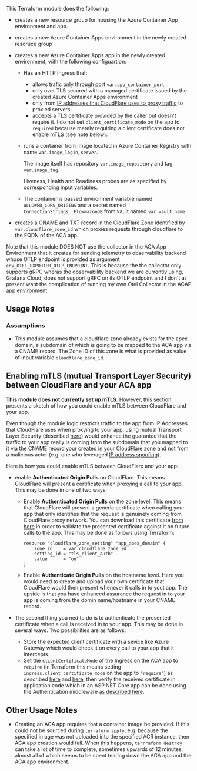 This Terraform module does the following:

- creates a new resource group for housing the Azure Container App environment and app.
- creates a new Azure Container Apps environment in the newly created resoruce group
- creates a new Azure Container Apps app in the newly created environment, with the following configuartion:
  - Has an HTTP Ingress that:
    - allows trafic only through port `var.app_container_port`
    - only over TLS secured with a managed certificate issued by the created Azure Container Apps environment
    - only from [IP addresses that CloudFlare uses to proxy traffic](https://developers.cloudflare.com/fundamentals/concepts/cloudflare-ip-addresses/#allow-cloudflare-ip-addresses) to proxied servers.
    - accepts a TLS certificate provided by the caller but doesn't require it.
      I do not set `client_certificate_mode` on the app to `required` because merely requiring a client certificate does not enable mTLS (see note below).
  - runs a container from image located in Azure Container Registry with name `var.image_login_server`.

    The image itself has repository `var.image_repository` and tag `var.image_tag`.

    Liveness, Health and Readiness probes are as specified by corresponding input variables.

  - The container is passed environment variable named `ALLOWED_CORS_ORIGINS` and a secret named `ConnectionStrings__FlowmazonDB` from vault named `var.vault_name`

- creates a CNAME and TXT record in the CloudFlare Zone identified by `var.cloudflare_zone_id` which proxies requests through cloudflare to the FQDN of the ACA app.

Note that this module DOES NOT use the collector in the ACA App Environment that it creates for sending telemetry to observability backend whose OTLP endpoint is provided as argument `env_OTEL_EXPORTER_OTLP_ENDPOINT`. This is because the the collector only supports gRPC wheras the observability backend we are currently using, Grafana Cloud, does not support gRPC on its OTLP endpoint and I don't at present want the complication of running my own Otel Collector in the ACAP app environment.

## Usage Notes

### Assumptions

- This module assumes that a cloudflare zone already exists for the apex domain, a subdomain of which is going to be mapped to the ACA app via a CNAME record. The Zone ID of this zone is what is provided as value of input variable `cloudflare_zone_id`.

## Enabling mTLS (mutual Transport Layer Security) between CloudFlare and your ACA app

**This module does not currently set up mTLS**. However, this section presents a sketch of how you could enable mTLS between CloudFlare and your app.

Even though the module logic restricts traffic to the app from IP Addresses that CloudFlare uses when proxying to your app, using mutual Transport Layer Security (described [here](https://developers.cloudflare.com/ssl/origin-configuration/authenticated-origin-pull/explanation/)) would enhance the guarantee that the traffic to your app really is coming from the subdomain that you mapped to it via the CNAME record your created in your CloudFlare zone and not from a malicious actor (e.g. one who leveraged [IP address spoofing](https://www.kaspersky.com/resource-center/threats/ip-spoofing)).

Here is how you could enable mTLS between CloudFlare and your app:

- enable **Authenticated Origin Pulls** on CloudFlare. This means CloudFlare will present a certificate when proxying a call to your app. This may be done in one of two ways:
  - Enable **Authenticated Origin Pulls** on the zone level. This means that CloudFlare will present a generic certificate when calling your app that only identifies that the request is genuinely coming from CloudFlare proxy network. You can download this certificate [from here](https://developers.cloudflare.com/ssl/origin-configuration/authenticated-origin-pull/set-up/zone-level/) in order to validate the presented certificate against it on future calls to the app.
    This may be done as follows using Terraform:

    ```
    resource "cloudflare_zone_setting" "app_apex_domain" {
        zone_id    = var.cloudflare_zone_id
        setting_id = "tls_client_auth"
        value      = "on"
    }
    ```

  - Enable **Authenticate Origin Pulls** on the hostname level. Here you would need to create and upload your own certificate that CloudFlare would then present whenever it calls in to yout app. The upside is that you have enhanced assurance the request in to your app is coming from the domin name/hostname in your CNAME record.

- The second thing you ned to do is to authenticate the presented certificate when a call is received in to your app. This may be done in several ways. Two possibilities are as follows:
  - Store the expected client certificate with a sevice like Azure Gateway which would check it on every call to your app that it intercepts.
  - Set the `clientCertificateMode` of the Ingress on the ACA app to `require` (in Terraform this means setting `ingress.client_certificate_mode` on the app to `"require"`) as described [here](https://learn.microsoft.com/en-us/azure/container-apps/mtls) and [here](https://learn.microsoft.com/en-us/azure/container-apps/client-certificate-authorization#example-x-forwarded-client-cert-header-value), then verify the received certificate in application code which in an ASP.NET Core app can be done using the Authentication middleware [as described here](https://learn.microsoft.com/en-us/aspnet/core/security/authentication/certauth?view=aspnetcore-9.0).

## Other Usage Notes

- Creating an ACA app requires that a container image be provided. If this could not be sourced during `terraform apply`, e.g. because the specified image was not uploaded into the specified ACR instance, then ACA app creation would fail.
  When this happens, `terrraform destroy` can take a lot of time to complete, sometimes upwards of 12 minutes, almost all of which seems to be spent tearing down the ACA app and the ACA app environment.
